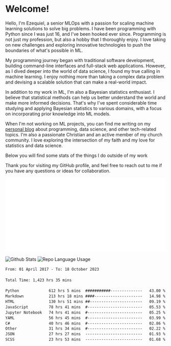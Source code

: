 # Welcome!

Hello, I'm Ezequiel, a senior MLOps with a passion for scaling machine learning solutions to solve big problems. I have been programming with Python since I was just 16, and I've been hooked ever since. Programming is not just my profession, but also a hobby that I thoroughly enjoy. I love taking on new challenges and exploring innovative technologies to push the boundaries of what's possible in ML.

My programming journey began with traditional software development, building command-line interfaces and full-stack web applications. However, as I dived deeper into the world of data science, I found my true calling in machine learning. I enjoy nothing more than taking a complex data problem and devising a scalable solution that can make a real-world impact.

In addition to my work in ML, I'm also a Bayesian statistics enthusiast. I believe that statistical methods can help us better understand the world and make more informed decisions. That's why I've spent considerable time studying and applying Bayesian statistics to various domains, with a focus on incorporating prior knowledge into ML models.

When I'm not working on ML projects, you can find me writing on my [personal blog](https://elc.github.io) about programming, data science, and other tech-related topics. I'm also a passionate Christian and an active member of my church community. I love exploring the intersection of my faith and my love for statistics and data science.

Below you will find some stats of the things I do outside of my work

Thank you for visiting my GitHub profile, and feel free to reach out to me if you have any questions or ideas for collaboration.

![RSS Feed](metrics.plugin.rss.svg)

![Github Stats](https://github-readme-stats.vercel.app/api?username=elc&show_icons=true&theme=gruvbox&border_radius=20&include_all_commits=true&count_private=true&card_width=450) ![Repo Language Usage](https://github-readme-stats.vercel.app/api/top-langs?username=elc&show_icons=true&theme=gruvbox&border_radius=20&include_all_commits=true&count_private=true&layout=compact&langs_count=5&card_width=400)


<!--START_SECTION:waka-->

```txt
From: 01 April 2017 - To: 18 October 2023

Total Time: 1,423 hrs 35 mins

Python             612 hrs 5 mins  ###########--------------   43.00 %
Markdown           213 hrs 18 mins ####---------------------   14.98 %
HTML               130 hrs 51 mins ##-----------------------   09.19 %
JavaScript         78 hrs 41 mins  #------------------------   05.53 %
Jupyter Notebook   74 hrs 41 mins  #------------------------   05.25 %
YAML               56 hrs 45 mins  #------------------------   03.99 %
C#                 40 hrs 46 mins  #------------------------   02.86 %
Other              31 hrs 34 mins  #------------------------   02.22 %
JSON               27 hrs 27 mins  -------------------------   01.93 %
SCSS               23 hrs 53 mins  -------------------------   01.68 %
```

<!--END_SECTION:waka-->
